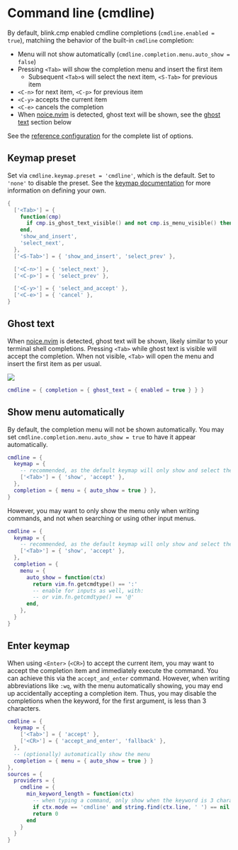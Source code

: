# Command line (cmdline)

By default, blink.cmp enabled cmdline completions (`cmdline.enabled = true`), matchiing the behavior of the built-in `cmdline` completion:

- Menu will not show automatically (`cmdline.completion.menu.auto_show = false`)
- Pressing `<Tab>` will show the completion menu and insert the first item
  - Subsequent `<Tab>`s will select the next item, `<S-Tab>` for previous item
- `<C-n>` for next item, `<C-p>` for previous item
- `<C-y>` accepts the current item
- `<C-e>` cancels the completion
- When [noice.nvim](https://github.com/folke/noice.nvim) is detected, ghost text will be shown, see the [ghost text](#ghost-text) section below

See the [reference configuration](../configuration/reference.md#cmdline) for the complete list of options.

## Keymap preset

Set via `cmdline.keymap.preset = 'cmdline'`, which is the default. Set to `'none'` to disable the preset. See the [keymap documentation](../configuration/keymap.md) for more information on defining your own.

```lua
{
  ['<Tab>'] = {
    function(cmp)
      if cmp.is_ghost_text_visible() and not cmp.is_menu_visible() then return cmp.accept() end
    end,
    'show_and_insert',
    'select_next',
  },
  ['<S-Tab>'] = { 'show_and_insert', 'select_prev' },

  ['<C-n>'] = { 'select_next' },
  ['<C-p>'] = { 'select_prev' },

  ['<C-y>'] = { 'select_and_accept' },
  ['<C-e>'] = { 'cancel' },
}
```

## Ghost text

When [noice.nvim](https://github.com/folke/noice.nvim) is detected, ghost text will be shown, likely similar to your terminal shell completions. Pressing `<Tab>` while ghost text is visible will accept the completion. When not visible, `<Tab>` will open the menu and insert the first item as per usual.

<img src="https://github.com/user-attachments/assets/b2fa6f41-4937-47bf-86b3-d82e9ec86b12">

```lua
cmdline = { completion = { ghost_text = { enabled = true } } }
```

## Show menu automatically

By default, the completion menu will not be shown automatically. You may set `cmdline.completion.menu.auto_show = true` to have it appear automatically.

```lua
cmdline = {
  keymap = {
    -- recommended, as the default keymap will only show and select the next item
    ['<Tab>'] = { 'show', 'accept' },
  },
  completion = { menu = { auto_show = true } },
}
```

However, you may want to only show the menu only when writing commands, and not when searching or using other input menus.

```lua
cmdline = {
  keymap = {
    -- recommended, as the default keymap will only show and select the next item
    ['<Tab>'] = { 'show', 'accept' },
  },
  completion = {
    menu = {
      auto_show = function(ctx)
        return vim.fn.getcmdtype() == ':'
        -- enable for inputs as well, with:
        -- or vim.fn.getcmdtype() == '@'
      end,
    },
  }
}
```

## Enter keymap

When using `<Enter>` (`<CR>`) to accept the current item, you may want to accept the completion item and immediately execute the command. You can achieve this via the `accept_and_enter` command. However, when writing abbreviations like `:wq`, with the menu automatically showing, you may end up accidentally accepting a completion item. Thus, you may disable the completions when the keyword, for the first argument, is less than 3 characters.

```lua
cmdline = {
  keymap = {
    ['<Tab>'] = { 'accept' },
    ['<CR>'] = { 'accept_and_enter', 'fallback' },
  },
  -- (optionally) automatically show the menu
  completion = { menu = { auto_show = true } }
},
sources = {
  providers = {
    cmdline = {
      min_keyword_length = function(ctx)
        -- when typing a command, only show when the keyword is 3 characters or longer
        if ctx.mode == 'cmdline' and string.find(ctx.line, ' ') == nil then return 3 end
        return 0
      end
    }
  }
}
```
